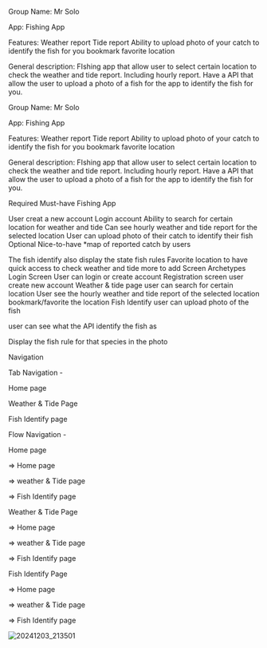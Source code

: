 Group Name: Mr Solo

App: Fishing App

Features:
Weather report
Tide report
Ability to upload photo of your catch to identify the fish for you
bookmark favorite location

General description:
FIshing app that allow user to select certain location to check the weather and tide report. Including hourly report.  Have a API that allow the user to upload a photo of a fish for the app to identify the fish for you. 


Group Name: Mr Solo

App: Fishing App

Features:
Weather report
Tide report
Ability to upload photo of your catch to identify the fish for you
bookmark favorite location

General description:
FIshing app that allow user to select certain location to check the weather and tide report. Including hourly report. Have a API that allow the user to upload a photo of a fish for the app to identify the fish for you.

Required Must-have Fishing App

User creat a new account
Login account
Ability to search for certain location for weather and tide
Can see hourly weather and tide report for the selected location
User can upload photo of their catch to identify their fish
Optional Nice-to-have
*map of reported catch by users

The fish identify also display the state fish rules
Favorite location to have quick access to check weather and tide
more to add
Screen Archetypes
Login Screen
User can login or create account
Registration screen
user create new account
Weather & tide page
user can search for certain location
User see the hourly weather and tide report of the selected location
bookmark/favorite the location
Fish Identify
user can upload photo of the fish

user can see what the API identify the fish as

Display the fish rule for that species in the photo

Navigation

Tab Navigation -

Home page

Weather & Tide Page

Fish Identify page

Flow Navigation -


Home page

=> Home page

=> weather & Tide page

=> Fish Identify page


Weather & Tide Page

=> Home page

=> weather & Tide page

=> Fish Identify page


Fish Identify Page

=> Home page

=> weather & Tide page

=> Fish Identify page


![20241203_213501](https://github.com/user-attachments/assets/a53550db-3bad-4ca7-b213-37a87b76c9c2)

